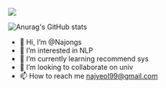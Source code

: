 <a href="버튼을 눌렀을 때 이동할 링크" target="_blank"><img src="https://img.shields.io/badge/python-A6A9AA?style=flat&logo=python&logoColor=#3776AB"/></a>

![Anurag's GitHub stats](https://github-readme-stats.vercel.app/api?username=Najongs&show_icons=true&theme=radical)

- 👋 Hi, I’m @Najongs
- 👀 I’m interested in NLP
- 🌱 I’m currently learning recommend sys
- 💞️ I’m looking to collaborate on univ
- 📫 How to reach me najyeol99@gmail.com

<!---
Najongs/Najongs is a ✨ special ✨ repository because its `README.md` (this file) appears on your GitHub profile.
You can click the Preview link to take a look at your changes.
--->
